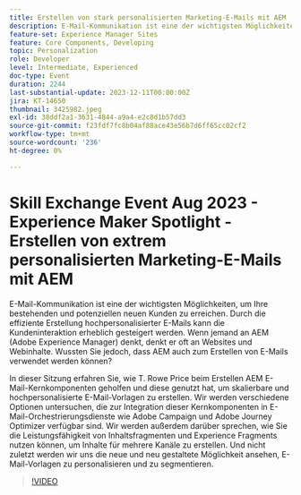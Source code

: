 ```yaml
---
title: Erstellen von stark personalisierten Marketing-E-Mails mit AEM
description: E-Mail-Kommunikation ist eine der wichtigsten Möglichkeiten, um Ihre bestehenden und potenziellen neuen Kunden zu erreichen. Durch die effiziente Erstellung hochpersonalisierter E-Mails kann die Kundeninteraktion erheblich gesteigert werden. Wenn jemand an AEM (Adobe Experience Manager) denkt, denkt er oft an Websites und Webinhalte. Wussten Sie jedoch, dass AEM auch zum Erstellen von E-Mails verwendet werden kann?
feature-set: Experience Manager Sites
feature: Core Components, Developing
topic: Personalization
role: Developer
level: Intermediate, Experienced
doc-type: Event
duration: 2244
last-substantial-update: 2023-12-11T00:00:00Z
jira: KT-14650
thumbnail: 3425982.jpeg
exl-id: 38ddf2a1-3631-4844-a9a4-e2c8d1b57dd3
source-git-commit: f23fdf7fc8b04af88ace43e56b7d6ff65cc02cf2
workflow-type: tm+mt
source-wordcount: '236'
ht-degree: 0%

---
```


# Skill Exchange Event Aug 2023 - Experience Maker Spotlight - Erstellen von extrem personalisierten Marketing-E-Mails mit AEM

E-Mail-Kommunikation ist eine der wichtigsten Möglichkeiten, um Ihre bestehenden und potenziellen neuen Kunden zu erreichen. Durch die effiziente Erstellung hochpersonalisierter E-Mails kann die Kundeninteraktion erheblich gesteigert werden. Wenn jemand an AEM (Adobe Experience Manager) denkt, denkt er oft an Websites und Webinhalte. Wussten Sie jedoch, dass AEM auch zum Erstellen von E-Mails verwendet werden können?

In dieser Sitzung erfahren Sie, wie T. Rowe Price beim Erstellen AEM E-Mail-Kernkomponenten geholfen und diese genutzt hat, um skalierbare und hochpersonalisierte E-Mail-Vorlagen zu erstellen. Wir werden verschiedene Optionen untersuchen, die zur Integration dieser Kernkomponenten in E-Mail-Orchestrierungsdienste wie Adobe Campaign und Adobe Journey Optimizer verfügbar sind. Wir werden außerdem darüber sprechen, wie Sie die Leistungsfähigkeit von Inhaltsfragmenten und Experience Fragments nutzen können, um Inhalte für mehrere Kanäle zu erstellen. Und nicht zuletzt werden wir uns die neue und neu gestaltete Möglichkeit ansehen, E-Mail-Vorlagen zu personalisieren und zu segmentieren.

>[!VIDEO](https://video.tv.adobe.com/v/3425982/?learn=on)

